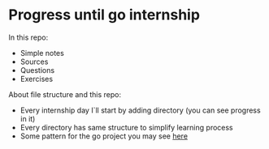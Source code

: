 # Progress until go internship

<p>In this repo:<br>
<ul>
  <li>Simple notes</li>
  <li>Sources</li>
  <li>Questions</li>
  <li>Exercises</li>
</ul>

<p> About file structure and this repo:<br>
<ul>
  <li>Every internship day I`ll start by adding directory (you can see progress in it)</li>
  <li>Every directory has same structure to simplify learning process</li>
  <li>Some pattern for the go project you may see <a href="https://github.com/golang-standards/project-layout">here</a></li>
</ul



